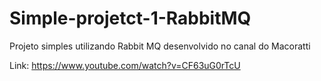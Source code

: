 # Simple-projetct-1-RabbitMQ
Projeto simples utilizando Rabbit MQ desenvolvido no canal do Macoratti

Link: https://www.youtube.com/watch?v=CF63uG0rTcU
